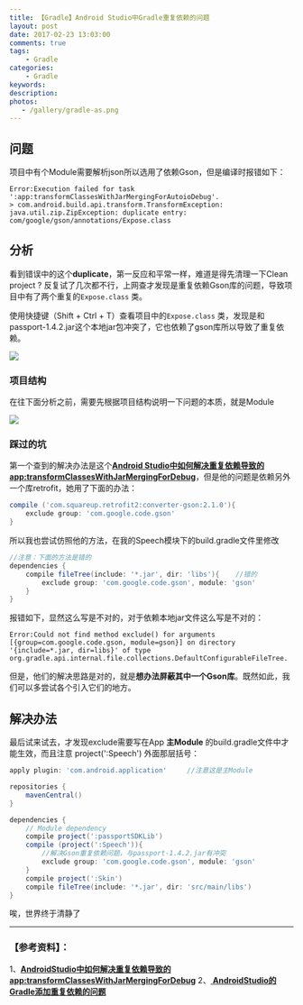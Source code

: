 ```yaml
---
title: 【Gradle】Android Studio中Gradle重复依赖的问题
layout: post
date: 2017-02-23 13:03:00
comments: true
tags: 
    - Gradle
categories: 
    - Gradle
keywords: 
description: 
photos:
   - /gallery/gradle-as.png
---
```




## **问题**

项目中有个Module需要解析json所以选用了依赖Gson，但是编译时报错如下：

```
Error:Execution failed for task ':app:transformClassesWithJarMergingForAutoioDebug'.
> com.android.build.api.transform.TransformException: java.util.zip.ZipException: duplicate entry: com/google/gson/annotations/Expose.class
```


## **分析**

看到错误中的这个**duplicate**，第一反应和平常一样，难道是得先清理一下Clean project ? 反复试了几次都不行，上网查才发现是重复依赖Gson库的问题，导致项目中有了两个重复的`Expose.class` 类。

使用快捷键（Shift + Ctrl + T）查看项目中的`Expose.class` 类，发现是和passport-1.4.2.jar这个本地jar包冲突了，它也依赖了gson库所以导致了重复依赖。

![](http://img.blog.csdn.net/20170223114733531?watermark/2/text/aHR0cDovL2Jsb2cuY3Nkbi5uZXQvdTAxMDk4Mzg4MQ==/font/5a6L5L2T/fontsize/400/fill/I0JBQkFCMA==/dissolve/70/gravity/SouthEast)

<!-- more -->

### 项目结构

在往下面分析之前，需要先根据项目结构说明一下问题的本质，就是Module

![](http://img.blog.csdn.net/20170223124701598?watermark/2/text/aHR0cDovL2Jsb2cuY3Nkbi5uZXQvdTAxMDk4Mzg4MQ==/font/5a6L5L2T/fontsize/400/fill/I0JBQkFCMA==/dissolve/70/gravity/SouthEast)


### 踩过的坑

第一个查到的解决办法是这个[**Android Studio中如何解决重复依赖导致的app:transformClassesWithJarMergingForDebug**](http://blog.csdn.net/cx1229/article/details/52786168)，但是他的问题是依赖另外一个库retrofit，她用了下面的办法：

```gradle
compile ('com.squareup.retrofit2:converter-gson:2.1.0'){
	exclude group: 'com.google.code.gson'
}
```

所以我也尝试仿照他的方法，在我的Speech模块下的build.gradle文件里修改

```gradle
//注意：下面的方法是错的
dependencies {
    compile fileTree(include: '*.jar', dir: 'libs'){    //错的
        exclude group: 'com.google.code.gson', module: 'gson'
    }
}
```

报错如下，显然这么写是不对的，对于依赖本地jar文件这么写是不对的：

```
Error:Could not find method exclude() for arguments [{group=com.google.code.gson, module=gson}] on directory '{include=*.jar, dir=libs}' of type org.gradle.api.internal.file.collections.DefaultConfigurableFileTree.
```

但是，他们的解决思路是对的，就是**想办法屏蔽其中一个Gson库**。既然如此，我们可以多尝试各个引入它们的地方。


## **解决办法**

最后试来试去，才发现exclude需要写在App **主Module** 的build.gradle文件中才能生效，而且注意 project(':Speech') 外面那层括号：

```gradle
apply plugin: 'com.android.application'		//注意这是主Module

repositories {
    mavenCentral()
}

dependencies {
    // Module dependency
    compile project(':passportSDKLib')
    compile (project(':Speech')){
	    //解决Gson重复依赖问题，与passport-1.4.2.jar有冲突
        exclude group: 'com.google.code.gson', module: 'gson'       
    }
    compile project(':Skin')
    compile fileTree(include: '*.jar', dir: 'src/main/libs')
}
```

唉，世界终于清静了

---

### 【参考资料】：

1、[**AndroidStudio中如何解决重复依赖导致的app:transformClassesWithJarMergingForDebug**](http://blog.csdn.net/cx1229/article/details/52786168)
2、[  **AndroidStudio的Gradle添加重复依赖的问题** ](http://blog.csdn.net/yisizhu/article/details/49952841)
